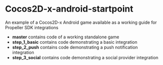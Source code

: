 Cocos2D-x-android-startpoint
============================
An example of a Cocos2D-x Android game available as a working guide for Propeller SDK integrations

- **master** contains code of a working standalone game
- **step_1_basic** contains code demonstrating a basic integration
- **step_2_push** contains code demonstrating a push notification integration
- **step_3_social** contains code demonstrating a social provider integration
